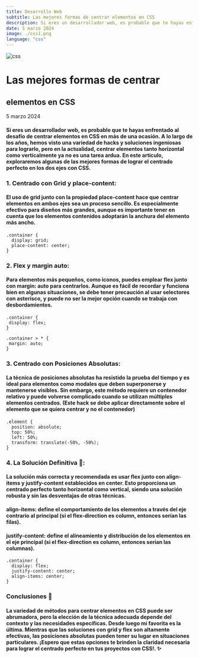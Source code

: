 ```yaml
---
title: Desarrollo Web
subtitle: Las mejores formas de centrar elementos en CSS
description: Si eres un desarrollador web, es probable que te hayas enfrentado al desafío de centrar elementos en CSS. Actualmente, centrar elementos tanto horizontal como verticalmente ya no es una tarea ardua.  
date: 5 marzo 2024
image: ./css1.png
language: "css"
---
```


![css](./css.png)  
  
# Las mejores formas de centrar
## elementos en CSS

5 marzo 2024

#### Si eres un desarrollador web, es probable que te hayas enfrentado al desafío de centrar elementos en CSS en más de una ocasión. A lo largo de los años, hemos visto una variedad de hacks y soluciones ingeniosas para lograrlo, pero en la actualidad, **centrar** elementos tanto **horizontal** como **verticalmente** ya no es una tarea ardua. En este artículo, exploraremos algunas de las mejores formas de lograr el centrado perfecto en los dos ejes con CSS.

### 1. Centrado con Grid y place-content:

#### El uso de **grid** junto con la propiedad **place-content** hace que centrar elementos en ambos ejes sea un proceso sencillo. Es especialmente efectivo para diseños más grandes, aunque es importante tener en cuenta que los elementos contenidos adoptarán la anchura del elemento más ancho.

    .container {
      display: grid;
      place-content: center;
    }

### 2. Flex y margin auto:

#### Para elementos más pequeños, como iconos, puedes emplear **flex** junto con **margin: auto** para centrarlos. Aunque es fácil de recordar y funciona bien en algunas situaciones, se debe tener precaución al usar selectores con asterisco, y puede no ser la mejor opción cuando se trabaja con desbordamientos.

    .container {
     display: flex;
    }

    .container > * {
     margin: auto;
    }
### 3. Centrado con Posiciones Absolutas:

#### La técnica de **posiciones absolutas** ha resistido la prueba del tiempo y es ideal para elementos como modales que deben superponerse y mantenerse visibles. Sin embargo, este método requiere un contenedor **relativo** y puede volverse complicado cuando se utilizan múltiples elementos centrados. (Este hack se debe aplicar directamente sobre el elemento que se quiera centrar y no el contenedor)

    .element {
      position: absolute;
      top: 50%;
      left: 50%;
      transform: translate(-50%, -50%);
    } 

### 4. La Solución Definitiva 💜: 

#### La solución más correcta y recomendada es usar **flex** junto con **align-items** y **justify-content** establecidos en **center**. Esto proporciona un centrado perfecto tanto horizontal como vertical, siendo una solución robusta y sin las desventajas de otras técnicas.

#### **align-items**: define el comportamiento de los elementos a través del eje contrario al principal (si el **flex-direction** es **column**, entonces serían las filas).

#### **justify-content**: define el alíneamiento y distribución de los elementos en el eje principal (si el **flex-direction** es **column**, entonces serían las columnas).

    .container {
      display: flex;
      justify-content: center;
      align-items: center;
    }

### Conclusiones 💜

#### La variedad de métodos para centrar elementos en CSS puede ser abrumadora, pero la elección de la técnica adecuada depende del contexto y las necesidades específicas. Desde luego mi favorita es la última. Mientras que las soluciones con **grid** y **flex** son altamente efectivas, las posiciones absolutas pueden tener su lugar en situaciones particulares. ¡Espero que estas opciones te brinden la claridad necesaria para lograr el centrado perfecto en tus proyectos con CSS!. ✨